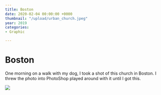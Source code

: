 ```yaml
---
title: Boston
date: 2020-02-04 00:00:00 +0000
thumbnail: "/upload/urban_church.jpeg"
year: 2019
categories:
- Graphic

---
```

# Boston

One morning on a walk with my dog, I took a shot of this church in Boston. I threw the photo into PhotoShop played around with it until I got this.

![](/upload/urban_church.jpeg)